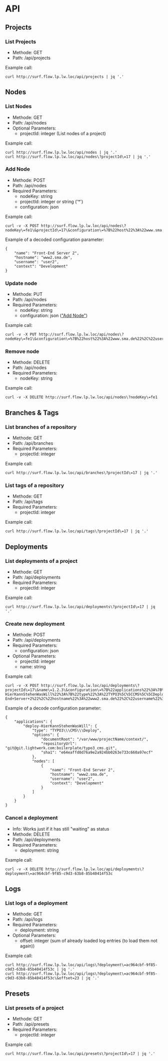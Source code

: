 # API

## Projects

### List Projects

- Methode: GET
- Path: /api/projects

Example call:

    curl http://surf.flow.lp.lw.loc/api/projects | jq '.'

## Nodes

### List Nodes

- Methode: GET
- Path: /api/nodes
- Optional Parameters:
	- projectId: integer (List nodes of a project)

Example call:

    curl http://surf.flow.lp.lw.loc/api/nodes | jq '.'
    curl http://surf.flow.lp.lw.loc/api/nodes\?projectId\=17 | jq '.'

### Add Node

- Methode: POST
- Path: /api/nodes
- Required Parameters:
	- nodeKey: string
	- projectId: integer or string ('*')
	- configuration: json

Example call:

    curl -v -X POST http://surf.flow.lp.lw.loc/api/nodes\?nodeKey\=fe1\&projectId\=17\&configuration\=%7B%22host%22%3A%22www.sma.de%22%2C%22username%22%3A%22user1%22%2C%22password%22%3A%22abcde%22%7D
    
Example of a decoded configuration parameter:

    {
        "name": "Front-End Server 2",
        "hostname": "www2.sma.de",
        "username": "user2",
        "context": "Development"
    }

### Update node

- Methode: PUT
- Path: /api/nodes
- Required Parameters:
	- nodeKey: string
	- configuration: json (["Add Node"](#markdown-header-add-node))

Example call:

    curl -v -X PUT http://surf.flow.lp.lw.loc/api/nodes\?nodeKey\=fe1\&configuration\=%7B%22host%22%3A%22www.sma.de%22%2C%22username%22%3A%22user1%22%2C%22password%22%3A%22abcde%22%7D

### Remove node

- Methode: DELETE
- Path: /api/nodes
- Required Parameters:
	- nodeKey: string

Example call:

    curl -v -X DELETE http://surf.flow.lp.lw.loc/api/nodes\?nodeKey\=fe1

## Branches & Tags

### List branches of a repository

- Methode: GET
- Path: /api/branches
- Required Parameters:
	- projectId: integer

Example call:

    curl http://surf.flow.lp.lw.loc/api/branches\?projectId\=17 | jq '.'

### List tags of a repository

- Methode: GET
- Path: /api/tags
- Required Parameters:
	- projectId: integer

Example call:

    curl http://surf.flow.lp.lw.loc/api/tags\?projectId\=17 | jq '.'

## Deployments

### List deployments of a project

- Methode: GET
- Path: /api/deployments
- Required Parameters:
	- projectId: integer

Example call:

    curl http://surf.flow.lp.lw.loc/api/deployments\?projectId\=17 | jq '.'

### Create new deployment

- Methode: POST
- Path: /api/deployments
- Required Parameters:
	- configuration: json
- Optional Parameters:
	- projectId: integer
	- name: string

Example call:

    curl -v -X POST http://surf.flow.lp.lw.loc/api/deployments\?projectId\=17\&name\=1.2.3\&configuration\=%7B%22applications%22%3A%7B%22deploy-HierKannStehenWasWill%22%3A%7B%22type%22%3A%22TYPO3%5C%5CCMS%5C%5CDeploy%22%2C%22options%22%3A%7B%22documentRoot%22%3A%22%5C%2Fvar%5C%2Fwww%5C%2FprojectName%5C%2Fcontext%5C%2F%22%2C%22repositoryUrl%22%3A%22git%40git.lightwerk.com%3Aboilerplate%5C%2Ftypo3_cms.git%22%2C%22sha1%22%3A%22e64eaffd0d76a9e2a924bb0263e733c660a97ecf%22%7D%2C%22nodes%22%3A%5B%7B%22name%22%3A%22Front-End+Server+2%22%2C%22hostname%22%3A%22www2.sma.de%22%2C%22username%22%3A%22user2%22%2C%22context%22%3A%22Development%22%7D%5D%7D%7D%7D

Example of a decode configuration parameter:

    {
        "applications": {
            "deploy-HierKannStehenWasWill": {
                "type": "TYPO3\\\CMS\\\Deploy",
                "options": {
                    "documentRoot": "/var/www/projectName/context/",
                    "repositoryUrl": "git@git.lightwerk.com:boilerplate/typo3_cms.git",
                    "sha1": "e64eaffd0d76a9e2a924bb0263e733c660a97ecf"
                },
                "nodes": [
                    {
                        "name": "Front-End Server 2",
                        "hostname": "www2.sma.de",
                        "username": "user2",
                        "context": "Development"
                    }
                ]
            }
        }
    }

### Cancel a deployment

- Info: Works just if it has still "waiting" as status
- Methode: DELETE
- Path: /api/deployments
- Required Parameters:
	- deployment: string

Example call:

    curl -v -X DELETE http://surf.flow.lp.lw.loc/api/deployments\?deployment\=ac964cbf-9f85-c9d3-63b8-85b40414f53c

## Logs

### List logs of a deployment

- Methode: GET
- Path: /api/logs
- Required Parameters:
	- deployment: string
- Optional Parameters:
	- offset: integer (sum of already loaded log entries (to load them not again))

Example call:

    curl http://surf.flow.lp.lw.loc/api/logs\?deployment\=ac964cbf-9f85-c9d3-63b8-85b40414f53c | jq '.'
    curl http://surf.flow.lp.lw.loc/api/logs\?deployment\=ac964cbf-9f85-c9d3-63b8-85b40414f53c\&offset=23 | jq '.'

## Presets

### List presets of a project

- Methode: GET
- Path: /api/presets
- Required Parameters:
	- projectId: integer

Example call:

    curl http://surf.flow.lp.lw.loc/api/presets\?projectId\=17 | jq '.'